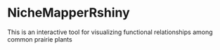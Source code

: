 # NicheMapperRshiny
This is an interactive tool for visualizing functional relationships among common prairie plants
